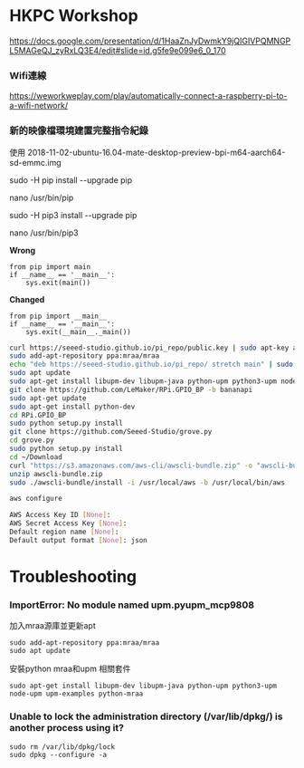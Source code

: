 HKPC Workshop
=====
https://docs.google.com/presentation/d/1HaaZnJyDwmkY9jQIGIVPQMNGPL5MAGeQJ_zyRxLQ3E4/edit#slide=id.g5fe9e099e6_0_170

### Wifi連線

https://weworkweplay.com/play/automatically-connect-a-raspberry-pi-to-a-wifi-network/

### 新的映像檔環境建置完整指令紀錄

使用 2018-11-02-ubuntu-16.04-mate-desktop-preview-bpi-m64-aarch64-sd-emmc.img 

sudo -H pip install --upgrade pip

nano /usr/bin/pip

sudo -H pip3 install --upgrade pip

nano /usr/bin/pip3

**Wrong**
```
from pip import main
if __name__ == '__main__':
    sys.exit(main())
```

**Changed**
```
from pip import __main__
if __name__ == '__main__':
    sys.exit(__main__._main())
```

```bash
curl https://seeed-studio.github.io/pi_repo/public.key | sudo apt-key add -
sudo add-apt-repository ppa:mraa/mraa
echo "deb https://seeed-studio.github.io/pi_repo/ stretch main" | sudo tee /etc/apt/sources.list.d/seeed.list
sudo apt update
sudo apt-get install libupm-dev libupm-java python-upm python3-upm node-upm upm-examples python-mraa
git clone https://github.com/LeMaker/RPi.GPIO_BP -b bananapi
sudo apt-get update
sudo apt-get install python-dev
cd RPi.GPIO_BP
sudo python setup.py install
git clone https://github.com/Seeed-Studio/grove.py
cd grove.py
sudo python setup.py install
cd ~/Download
curl "https://s3.amazonaws.com/aws-cli/awscli-bundle.zip" -o "awscli-bundle.zip"
unzip awscli-bundle.zip
sudo ./awscli-bundle/install -i /usr/local/aws -b /usr/local/bin/aws

aws configure

AWS Access Key ID [None]:
AWS Secret Access Key [None]:
Default region name [None]:
Default output format [None]: json
```

Troubleshooting
=====

### ImportError: No module named upm.pyupm_mcp9808

加入mraa源庫並更新apt

```
sudo add-apt-repository ppa:mraa/mraa
sudo apt update
```

安裝python mraa和upm 相關套件

```
sudo apt-get install libupm-dev libupm-java python-upm python3-upm node-upm upm-examples python-mraa
```

### Unable to lock the administration directory (/var/lib/dpkg/) is another process using it?
```
sudo rm /var/lib/dpkg/lock
sudo dpkg --configure -a
```
